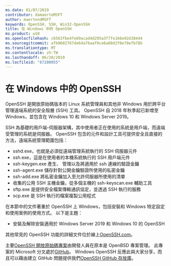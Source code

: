 ```yaml
---
ms.date: 01/07/2019
contributor: damaerteMSFT
author: maertendMSFT
keywords: OpenSSH, SSH, Win32-OpenSSH
title: 在 Windows 中的 OpenSSH
ms.product: w10
ms.openlocfilehash: c6563fbe4fe69acad4d295a3f7fe166e92d38444
ms.sourcegitcommit: afb0602767de64a76aaf9ce6a60d2f0e78efb78b
ms.translationtype: MT
ms.contentlocale: zh-TW
ms.lasthandoff: 06/20/2019
ms.locfileid: "67280055"
---
```

# <a name="openssh-in-windows"></a>在 Windows 中的 OpenSSH

OpenSSH 是開放原始碼版本的 Linux 系統管理員和其他非 Windows 用於跨平台管理遠端系統的安全殼層 (SSH) 工具。 OpenSSH 自 2018 年秋季起已新增至 Windows，並包含在 Windows 10 和 Windows Server 2019。 

SSH 為基礎的用戶端-伺服器架構，其中使用者正在使用的系統是用戶端，而遠端受管理的系統是伺服器。 OpenSSH 包含的元件和設計工具可提供安全且直接的方法，遠端系統管理範圍包括：

* sshd.exe，也就是必須從遠端管理系統執行的 SSH 伺服器元件 
* ssh.exe，這是在使用者的本機系統執行的 SSH 用戶端元件
* ssh-keygen.exe 產生、 管理以及將適用於 ssh 連線的驗證金鑰 
* ssh-agent.exe 儲存針對公開金鑰驗證所使用的私密金鑰
* ssh-add.exe 將私密金鑰加入至允許伺服器所使用的清單
* 收集的公用 SSH 主機金鑰，從多個主機的 ssh-keyscan.exe 輔助工具
* sftp.exe 是提供安全檔案傳輸通訊協定，並透過 SSH 執行的服務
* scp.exe 是 SSH 執行的檔案複製公用程式

在本節中的文件著重於 OpenSSH 上 Windows，包括安裝和 Windows 特定設定和使用案例的使用方式。 以下是主題：
* 安裝及解除安裝適用於 Windows Server 2019 和 Windows 10 的 OpenSSH

其他常見的 OpenSSH 功能的詳細文件位於線上[OpenSSH.com](https://www.openssh.com/manual.html)。 

主要[OpenSSH 開放原始碼專案](https://www.openssh.com)由開發人員在原本是 OpenBSD 專案管理。 此專案的 Microsoft 分叉處於[GitHub](https://github.com/PowerShell/openssh-portable)。
Windows OpenSSH 反應此與大家分享，而且可以藉由建立 GitHub 問題提供我們[OpenSSH GitHub 存放庫](https://github.com/PowerShell/openssh-portable)。 
